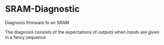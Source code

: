 # SRAM-Diagnostic
Diagnosis firmware fo an SRAM

The diagnosis consists of the expectations of outputs when inputs are given in a fancy sequence

